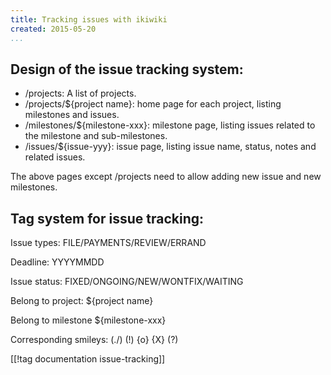 ```yaml
---
title: Tracking issues with ikiwiki
created: 2015-05-20
...
```


## Design of the issue tracking system:

* /projects: A list of projects.
* /projects/${project name}: home page for each project, listing milestones and issues.
* /milestones/${milestone-xxx}: milestone page, listing issues related to the milestone and sub-milestones.
* /issues/${issue-yyy}: issue page, listing issue name, status, notes and related issues.

The above pages except /projects need to allow adding new issue and new milestones.

## Tag system for issue tracking:

Issue types: FILE/PAYMENTS/REVIEW/ERRAND

Deadline: YYYYMMDD

Issue status: FIXED/ONGOING/NEW/WONTFIX/WAITING

Belong to project: ${project name}

Belong to milestone ${milestone-xxx}

Corresponding smileys: (./)  (!)  {o}  {X}  (?)

[[!tag documentation issue-tracking]]
